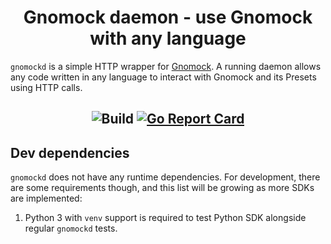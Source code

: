 # <div align="center">Gnomock daemon - use Gnomock with any language</div>

`gnomockd` is a simple HTTP wrapper for
[Gnomock](https://github.com/orlangure/gnomock). A running daemon allows any
code written in any language to interact with Gnomock and its Presets using
HTTP calls.

## <div align="center">![Build](https://github.com/orlangure/gnomockd/workflows/Build/badge.svg) [![Go Report Card](https://goreportcard.com/badge/github.com/orlangure/gnomockd)](https://goreportcard.com/report/github.com/orlangure/gnomockd)</div>

## Dev dependencies

`gnomockd` does not have any runtime dependencies. For development, there are
some requirements though, and this list will be growing as more SDKs are
implemented:

1. Python 3 with `venv` support is required to test Python SDK alongside
   regular `gnomockd` tests.
